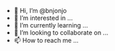 - 👋 Hi, I’m @bnjonjo
- 👀 I’m interested in ...
- 🌱 I’m currently learning ...
- 💞️ I’m looking to collaborate on ...
- 📫 How to reach me ...

<!---
bnjonjo/bnjonjo is a ✨ special ✨ repository because its `README.md` (this file) appears on your GitHub profile.
You can click the Preview link to take a look at your changes.
--->
